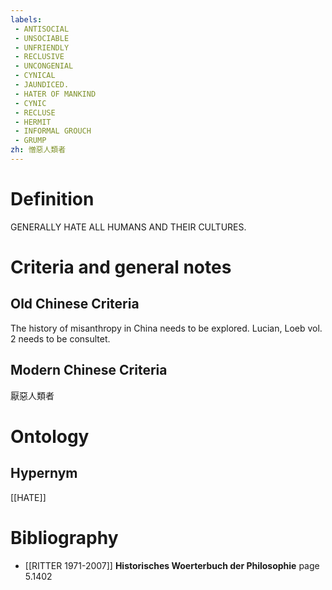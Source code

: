 ```yaml
---
labels: 
 - ANTISOCIAL
 - UNSOCIABLE
 - UNFRIENDLY
 - RECLUSIVE
 - UNCONGENIAL
 - CYNICAL
 - JAUNDICED.
 - HATER OF MANKIND
 - CYNIC
 - RECLUSE
 - HERMIT
 - INFORMAL GROUCH
 - GRUMP
zh: 憎惡人類者
---
```


# Definition
GENERALLY HATE ALL HUMANS AND THEIR CULTURES.
# Criteria and general notes
## Old Chinese Criteria
The history of misanthropy in China needs to be explored. Lucian, Loeb vol. 2 needs to be consultet.
## Modern Chinese Criteria
厭惡人類者
# Ontology

## Hypernym
[[HATE]]
# Bibliography
- [[RITTER 1971-2007]]
**Historisches Woerterbuch der Philosophie** page 5.1402
